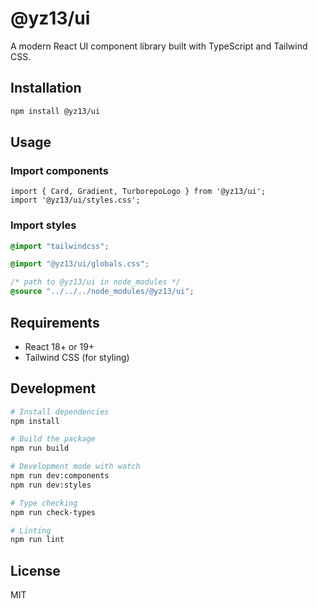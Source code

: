 # @yz13/ui

A modern React UI component library built with TypeScript and Tailwind CSS.

## Installation

```bash
npm install @yz13/ui
```

## Usage

### Import components

```tsx
import { Card, Gradient, TurborepoLogo } from '@yz13/ui';
import '@yz13/ui/styles.css';
```

### Import styles

```css
@import "tailwindcss";

@import "@yz13/ui/globals.css";

/* path to @yz13/ui in node_modules */
@source "../../../node_modules/@yz13/ui";

```

## Requirements

- React 18+ or 19+
- Tailwind CSS (for styling)

## Development

```bash
# Install dependencies
npm install

# Build the package
npm run build

# Development mode with watch
npm run dev:components
npm run dev:styles

# Type checking
npm run check-types

# Linting
npm run lint
```

## License

MIT
